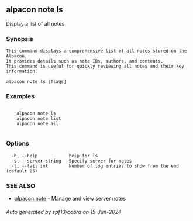 ## alpacon note ls

Display a list of all notes

### Synopsis


	This command displays a comprehensive list of all notes stored on the Alpacon. 
	It provides details such as note IDs, authors, and contents. 
	This command is useful for quickly reviewing all notes and their key information. 
	

```
alpacon note ls [flags]
```

### Examples

```

	alpacon note ls
	alpacon note list
	alpacon note all
	
```

### Options

```
  -h, --help            help for ls
  -s, --server string   Specify server for notes
  -t, --tail int        Number of log entries to show from the end (default 25)
```

### SEE ALSO

* [alpacon note](alpacon_note.md)	 - Manage and view server notes

###### Auto generated by spf13/cobra on 15-Jun-2024
